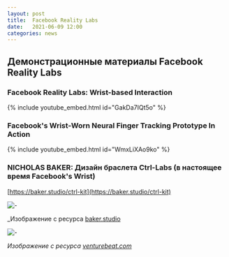 ```yaml
---
layout: post
title:  Facebook Reality Labs
date:   2021-06-09 12:00
categories: news
---
```

## Демонстрационные материалы Facebook Reality Labs

### Facebook Reality Labs: Wrist-based Interaction

{% include youtube_embed.html id="GakDa7IQt5o" %}


### Facebook's Wrist-Worn Neural Finger Tracking Prototype In Action

{% include youtube_embed.html id="WmxLiXAo9ko" %}


### NICHOLAS BAKER: Дизайн браслета Ctrl-Labs (в настоящее время Facebook's Wrist)

[https://baker.studio/ctrl-kit](https://baker.studio/ctrl-kit)

![-](https://images.squarespace-cdn.com/content/v1/58640e3b8419c25775576c59/1579195369911-RKH1QOX6ZEB3DTDCRI4B/ke17ZwdGBToddI8pDm48kPTrHXgsMrSIMwe6YW3w1AZ7gQa3H78H3Y0txjaiv_0fDoOvxcdMmMKkDsyUqMSsMWxHk725yiiHCCLfrh8O1z4YTzHvnKhyp6Da-NYroOW3ZGjoBKy3azqku80C789l0p52bY8kZn6Mpkp9xtPUVLhvLurswpbKwwoDWqBh58NLxQZMhB36LmtxTXHHtLwR3w/CTRL-kit-CTRL-labs-float-family?format=540w)

_Изображение с ресурса [baker.studio](https://baker.studio/ctrl-kit)

![-](https://venturebeat.com/wp-content/uploads/2019/11/ctrl-labs-ctrl-kit-prototype-2019.jpg?resize=1024%2C660&strip=all?w=1536&strip=all)

_Изображение с ресурса [venturebeat.com](https://venturebeat.com/2019/11/20/ctrl-labs-ceo-well-have-neural-interfaces-in-less-than-5-years/=100x100)_

